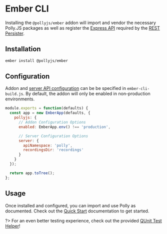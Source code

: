 # Ember CLI

Installing the `@pollyjs/ember` addon will import and vendor the necessary
Polly.JS packages as well as register the [Express API](node-server/express-integrations)
required by the [REST Persister](persisters/rest).

## Installation

```bash
ember install @pollyjs/ember
```

## Configuration

Addon and [server API configuration](node-server/overview#api-configuration) can be
be specified in `ember-cli-build.js`. By default, the addon will only be
enabled in non-production environments.

```js
module.exports = function(defaults) {
  const app = new EmberApp(defaults, {
    pollyjs: {
      // Addon Configuration Options
      enabled: EmberApp.env() !== 'production',

      // Server Configuration Options
      server: {
        apiNamespace: 'polly',
        recordingsDir: 'recordings'
      }
    }
  });

  return app.toTree();
};
```

## Usage

Once installed and configured, you can import and use Polly as documented. Check
out the [Quick Start](quick-start#usage) documentation to get started.

?> For an even better testing experience, check out the provided
[QUnit Test Helper](test-helpers/qunit)!
